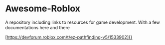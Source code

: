 # Awesome-Roblox
A repository including links to resources for game development. With a few documentations here and there

[https://devforum.roblox.com/t/ez-pathfinding-v5/1533902]{}
